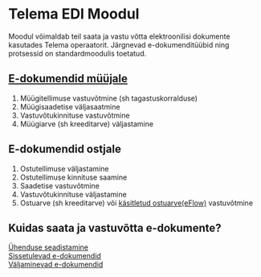 ---
---
# Telema EDI Moodul

Moodul võimaldab teil saata ja vastu võtta elektroonilisi dokumente kasutades Telema operaatorit. Järgnevad e-dokumenditüübid ning protsessid on standardmoodulis toetatud.

## [E-dokumendid müüjale](seller-edocuments)

1.  Müügitellimuse vastuvõtmine (sh tagastuskorralduse)
2.  Müügisaadetise väljasaatmine
3.  Vastuvõtukinnituse vastuvõtmine
4.  Müügiarve (sh kreeditarve) väljastamine

## E-dokumendid ostjale

1.	Ostutellimuse väljastamine
2.	Ostutellimuse kinnituse saamine
3.	Saadetise vastuvõtmine
4.	Vastuvõtukinnituse väljastamine
5.	Ostuarve (sh kreeditarve)  või [käsitletud ostuarve(eFlow)](eflow-purch-invoice) vastuvõtmine 

## Kuidas saata ja vastuvõtta e-dokumente?

[Ühenduse seadistamine](telema-setup)  
[Sissetulevad e-dokumendid](http://www.dynamicspartners.ee/docs/en-us/T_24007800.htm)  
[Väljaminevad e-dokumendid](http://www.dynamicspartners.ee/docs/en-us/T_24007801.htm)  

